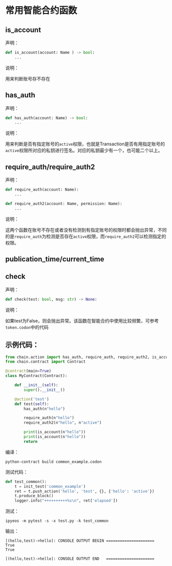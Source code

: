 # 常用智能合约函数

## is_account

声明：

```python
def is_account(account: Name ) -> bool:
    ...
```

说明：

用来判断账号存不存在

## has_auth

声明：

```python
def has_auth(account: Name) -> bool:
    ...
```

说明：

用来判断是否有指定账号的`active`权限，也就是Transaction是否有用指定账号的`active`权限所对应的私钥进行签名。对应的私钥最少有一个，也可能二个以上。

## require_auth/require_auth2

声明：

```python
def require_auth(account: Name):
    ...

def require_auth2(account: Name, permission: Name):
    ...
```

说明：

这两个函数在账号不存在或者没有检测到有指定账号的权限时都会抛出异常，不同的是`require_auth`为检测是否存在`active`权限，而`require_auth2`可以检测指定的权限。

## publication_time/current_time

## check

声明：

```python
def check(test: bool, msg: str) -> None:
```

说明：

如果test为False，则会抛出异常。该函数在智能合约中使用比较频繁，可参考`token.codon`中的代码


## 示例代码：

```python
from chain.action import has_auth, require_auth, require_auth2, is_account
from chain.contract import Contract

@contract(main=True)
class MyContract(Contract):

    def __init__(self):
        super().__init__()

    @action('test')
    def test(self):
        has_auth(n"hello")

        require_auth(n"hello")
        require_auth2(n"hello", n"active")

        print(is_account(n"hello"))
        print(is_account(n"hello"))
        return
```

编译：
```
python-contract build common_example.codon
```

测试代码：

```python
def test_common():
    t = init_test('common_example')
    ret = t.push_action('hello', 'test', {}, {'hello': 'active'})
    t.produce_block()
    logger.info("++++++++++%s\n", ret['elapsed'])
```

测试：

```
ipyeos -m pytest -s -x test.py -k test_common
```

输出：
```
[(hello,test)->hello]: CONSOLE OUTPUT BEGIN =====================
True
True

[(hello,test)->hello]: CONSOLE OUTPUT END   =====================
```
